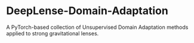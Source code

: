 # DeepLense-Domain-Adaptation
A PyTorch-based collection of Unsupervised Domain Adaptation methods applied to strong gravitational lenses.